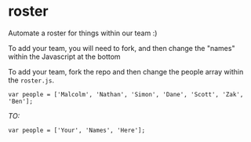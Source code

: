 # roster

Automate a roster for things within our team :)

To add your team, you will need to fork, and then change the "names" within the Javascript at the bottom


To add your team, fork the repo and then change the people array within the `roster.js`.

```
var people = ['Malcolm', 'Nathan', 'Simon', 'Dane', 'Scott', 'Zak', 'Ben'];
```

_TO:_

```
var people = ['Your', 'Names', 'Here'];
```
